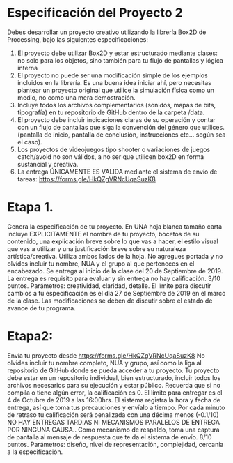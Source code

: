 # Especificación del Proyecto 2
Debes desarrollar un proyecto creativo utilizando la librería Box2D de Processing, bajo las siguientes especificaciones:
1)    El proyecto debe utilizar Box2D y estar estructurado mediante clases: no solo para los objetos, sino también para tu flujo de pantallas y lógica interna
2)    El proyecto no puede ser una modificación simple de los ejemplos incluidos en la librería. Es una buena idea iniciar ahí, pero necesitas plantear un proyecto original que utilice la simulación física como un medio, no como una mera demostración. 
3)    Incluye todos los archivos complementarios (sonidos, mapas de bits, tipografía) en tu repositorio de GitHub dentro de la carpeta /data. 
4)    El proyecto debe incluir indicaciones claras de su operación y contar con un flujo de pantallas que siga la convención del género que utilices. (pantalla de inicio, pantalla de conclusión, instrucciones etc… según sea el caso).
5)    Los proyectos de videojuegos tipo shooter o variaciones de juegos  catch/avoid no son válidos, a no ser que utilicen box2D en forma sustancial y creativa.  
6)  La entrega ÚNICAMENTE ES VALIDA mediante el sistema de envío de tareas: https://forms.gle/HkQZgVRNcUqaSuzK8
# Etapa 1.
Genera la especificación de tu proyecto. En UNA hoja blanca tamaño carta incluye EXPLICITAMENTE el nombre de tu proyecto,  bocetos de su contenido, una explicación breve sobre lo que vas a hacer, el estilo visual que vas  a utilizar y una justificación breve sobre su naturaleza artística/creativa. Utiliza ambos lados de la  hoja. No agregues portada y no olvides incluir tu nombre, NUA y el grupo al que perteneces en el encabezado. Se entrega al inicio de la clase del 20 de Septiembre de 2019. La entrega es requisito para evaluar y sin entrega no hay calificación.  3/10 puntos. Parámetros: creatividad, claridad, detalle. 
 El límite para discutir cambios a tu especificación es el día 27 de Septiembre  de 2019 en el marco de la clase. Las modificaciones se deben de discutir sobre el estado de avance de tu programa. 
# Etapa2: 
Envía tu proyecto desde  https://forms.gle/HkQZgVRNcUqaSuzK8
No olvides incluir tu nombre completo, NUA y grupo, así como la liga al repositorio de GitHub donde se pueda acceder a tu proyecto. Tu proyecto debe estar en un repositorio individual, bien estructurado, incluir todos los archivos necesarios para su ejecución y estar público. Recuerda que si no compila o tiene algún error, la calificación es 0. 
El límite para entregar es el 4 de Octubre de 2019 a las 16:00hrs.  El sistema registra la hora y fecha de entrega, así que toma tus precauciones y envíalo a tiempo. Por cada minuto de retraso tu calificación será penalizada con una décima menos (-0.1/10) NO HAY ENTREGAS TARDIAS NI MECANISMOS PARALELOS DE ENTREGA POR NINGUNA CAUSA.. Como mecanismo de respaldo, toma una captura de pantalla al mensaje de respuesta que te da el sistema de envío. 
8/10 puntos. Parámetros: diseño, nivel de representación, complejidad, cercanía a la especificación.
